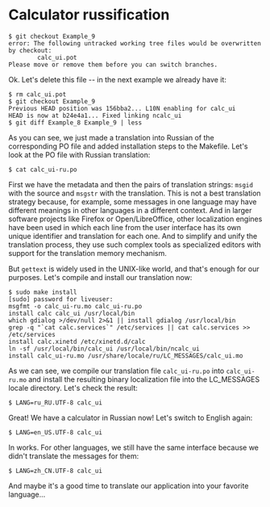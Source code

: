 # Calculator russification

```
$ git checkout Example_9
error: The following untracked working tree files would be overwritten by checkout:
        calc_ui.pot
Please move or remove them before you can switch branches.
```
Ok. Let's delete this file -- in the next example we already have it:
```
$ rm calc_ui.pot
$ git checkout Example_9
Previous HEAD position was 156bba2... L10N enabling for calc_ui
HEAD is now at b24e4a1... Fixed linking ncalc_ui
$ git diff Example_8 Example_9 | less
```
As you can see, we just made a translation into Russian of the corresponding PO file and added installation steps to the Makefile. Let's look at the PO file with Russian translation:
```
$ cat calc_ui-ru.po
```
First we have the metadata and then the pairs of translation strings: `msgid` with the source and `msgstr` with the translation. This is not a best translation strategy because, for example, some messages in one language may have different meanings in other languages in a different context. And in larger software projects like Firefox or Open/LibreOffice, other localization engines have been used in which each line from the user interface has its own unique identifier and translation for each one. And to simplify and unify the translation process, they use such complex tools as specialized editors with support for the translation memory mechanism.

But `gettext` is widely used in the UNIX-like world, and that's enough for our purposes. Let's compile and install our translation now:
```
$ sudo make install
[sudo] password for liveuser: 
msgfmt -o calc_ui-ru.mo calc_ui-ru.po
install calc calc_ui /usr/local/bin
which gdialog >/dev/null 2>&1 || install gdialog /usr/local/bin
grep -q "`cat calc.services`" /etc/services || cat calc.services >> /etc/services
install calc.xinetd /etc/xinetd.d/calc
ln -sf /usr/local/bin/calc_ui /usr/local/bin/ncalc_ui
install calc_ui-ru.mo /usr/share/locale/ru/LC_MESSAGES/calc_ui.mo
```
As we can see, we compile our translation file `calc_ui-ru.po` into `calc_ui-ru.mo` and install the resulting binary localization file into the LC_MESSAGES locale directory. Let's check the result:
```
$ LANG=ru_RU.UTF-8 calc_ui
```
Great! We have a calculator in Russian now! Let's switch to English again:
```
$ LANG=en_US.UTF-8 calc_ui
```
In works. For other languages, we still have the same interface because we didn't translate the messages for them:
```
$ LANG=zh_CN.UTF-8 calc_ui
```
And maybe it's a good time to translate our application into your favorite language...
